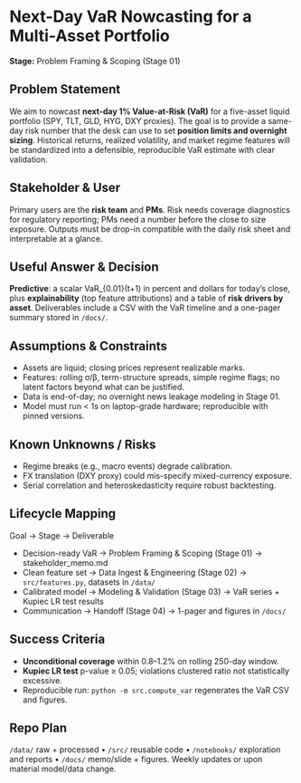 # Next-Day VaR Nowcasting for a Multi-Asset Portfolio
**Stage:** Problem Framing & Scoping (Stage 01)

## Problem Statement
We aim to nowcast **next-day 1% Value-at-Risk (VaR)** for a five-asset liquid portfolio (SPY, TLT, GLD, HYG, DXY proxies). The goal is to provide a same-day risk number that the desk can use to set **position limits and overnight sizing**. Historical returns, realized volatility, and market regime features will be standardized into a defensible, reproducible VaR estimate with clear validation.

## Stakeholder & User
Primary users are the **risk team** and **PMs**. Risk needs coverage diagnostics for regulatory reporting; PMs need a number before the close to size exposure. Outputs must be drop-in compatible with the daily risk sheet and interpretable at a glance.

## Useful Answer & Decision
**Predictive**: a scalar VaR_{0.01}(t+1) in percent and dollars for today’s close, plus **explainability** (top feature attributions) and a table of **risk drivers by asset**. Deliverables include a CSV with the VaR timeline and a one-pager summary stored in `/docs/`.

## Assumptions & Constraints
- Assets are liquid; closing prices represent realizable marks.
- Features: rolling σ/β, term-structure spreads, simple regime flags; no latent factors beyond what can be justified.
- Data is end-of-day; no overnight news leakage modeling in Stage 01.
- Model must run < 1s on laptop-grade hardware; reproducible with pinned versions.

## Known Unknowns / Risks
- Regime breaks (e.g., macro events) degrade calibration.
- FX translation (DXY proxy) could mis-specify mixed-currency exposure.
- Serial correlation and heteroskedasticity require robust backtesting.

## Lifecycle Mapping
Goal → Stage → Deliverable  
- Decision-ready VaR → Problem Framing & Scoping (Stage 01) → stakeholder_memo.md  
- Clean feature set → Data Ingest & Engineering (Stage 02) → `src/features.py`, datasets in `/data/`  
- Calibrated model → Modeling & Validation (Stage 03) → VaR series + Kupiec LR test results  
- Communication → Handoff (Stage 04) → 1-pager and figures in `/docs/`

## Success Criteria
- **Unconditional coverage** within 0.8–1.2% on rolling 250-day window.
- **Kupiec LR test** p-value ≥ 0.05; violations clustered ratio not statistically excessive.
- Reproducible run: `python -m src.compute_var` regenerates the VaR CSV and figures.

## Repo Plan
`/data/` raw + processed • `/src/` reusable code • `/notebooks/` exploration and reports • `/docs/` memo/slide + figures. Weekly updates or upon material model/data change.
